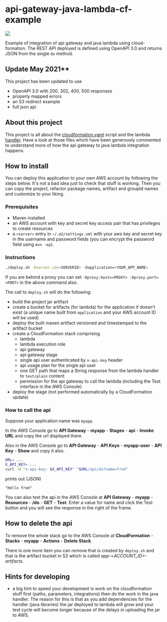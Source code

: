 # api-gateway-java-lambda-cf-example
<a href="https://travis-ci.org/davidmoten/api-gateway-java-lambda-cf-example"><img src="https://travis-ci.org/davidmoten/api-gateway-java-lambda-cf-example.svg"/></a><br/>

Example of integration of api gateway and java lambda using cloud-formation. The REST API deployed is defined using OpenAPI 3.0 and returns JSON from the single `do` method.

## Update May 2021**
This project has been updated to use 
* OpenAPI 3.0 with 200, 302, 400, 500 responses
* properly mapped errors
* an S3 redirect example
* full json api

## About this project
This project is all about the [cloudformation.yaml](https://github.com/davidmoten/api-gateway-java-lambda-cf-example/blob/master/src/main/aws/cloudformation.yaml) script and the lambda [handler](https://github.com/davidmoten/api-gateway-java-lambda-cf-example/blob/master/src/main/java/com/github/davidmoten/apig/example/Handler.java). Have a look at those files which have been generously commented to understand more of how the api gateway to java lambda integration happens.

## How to install
You can deploy this application to your own AWS account by following the steps below. It's not a bad idea just to check that stuff is working. Then you can copy the project, refactor package names, artifact and groupId names and customize to your liking.

### Prerequisites
* Maven installed
* an AWS account with key and secret key access pair that has privileges to create resources
* a `<server>` entry in `~/.m2/settings.xml` with your aws key and secret key in the username and password fields (you can encrypt the password field using `mvn -ep`).

### Instructions
```bash
./deploy.sh -Dserver.id=<SERVERID> -Dapplication=<YOUR_APP_NAME>
```

If you are behind a proxy you can set `-Dproxy.host=<PROXY> -Dproxy.port=<PORT>` in the above command also.

The call to `deploy.sh` will do the following:

* build the project jar artifact
* create a bucket for artifacts (for lambda) for the application if doesn't exist (a unique name built from `application` and your AWS account ID will be used)
* deploy the built maven artifact versioned and timestamped to the artifact bucket
* create a CloudFormation stack comprising
  * lambda 
  * lambda execution role
  * api gateway
  * api gateway stage
  * single api user authenticated by `x-api-key` header
  * api usage plan for the single api user
  * one GET path that maps a String response from the lambda handler to `text/plain` content
  * permission for the api gateway to call the lambda (including the Test interface in the AWS Console)
* deploy the stage (not performed automatically by a CloudFormation update)

### How to call the api

Suppose your application name was `myapp`.

In the AWS Console go to **API Gateway** - **myapp** - **Stages** - **api** - **Invoke URL** and copy the url displayed there.

Also in the AWS Console go to **API Gateway** - **API Keys** - **myapp-user** - **API Key** - **Show** and copy it also.

```bash
URL= ...
X_API_KEY= ...
curl -H "x-api-key: $X_API_KEY" "$URL/api/do?name=fred"
```
prints out (JSON)
```
"Hello fred"
```

You can also test the api in the AWS Console at **API Gateway** - **myapp** - **Resources** - **/do** - **GET** - **Test**. Enter a value for name and click the Test button and you will see the response in the right of the frame. 

## How to delete the api
To remove the whole stack go to the AWS Console at **CloudFormation** - **Stacks** - **myapp** - **Actions** - **Delete Stack**.

There is one more item you can remove that is created by `deploy.sh` and that is the artifact bucket in S3 which is called *app-<ACCOUNT_ID>-artifacts*.

## Hints for developing
* a big hint to speed your development is work on the cloudformation stuff first (paths, parameters, integrations) then do the work in the java handler. The reason for this is that as you add dependencies for the handler (java libraries) the jar deployed to lambda will grow and your test cycle will become longer because of the delays in uploading the jar to AWS.
